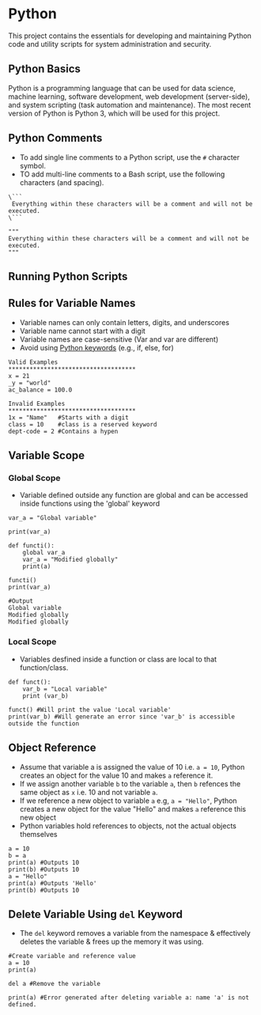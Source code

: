 # Python
This project contains the essentials for developing and maintaining Python code and utility scripts for system administration and security.

## Python Basics
Python is a programming language that can be used for data science, machine learning, software development, web development (server-side), and system scripting (task automation and maintenance).
The most recent version of Python is Python 3, which will be used for this project.

## Python Comments
* To add single line comments to a Python script, use the `#` character symbol.
* TO add multi-line comments to a Bash script, use the following characters (and spacing).
```
\```
 Everything within these characters will be a comment and will not be executed.
\```

"""
Everything within these characters will be a comment and will not be executed.
"""
```

## Running Python Scripts


## Rules for Variable Names
* Variable names can only contain letters, digits, and underscores
* Variable name cannot start with a digit
* Variable names are case-sensitive (Var and var are different)
* Avoid using [Python keywords](https://www.geeksforgeeks.org/python-keywords/) (e.g., if, else, for) 
```
Valid Examples
************************************
x = 21
_y = "world"
ac_balance = 100.0

Invalid Examples
************************************
1x = "Name"   #Starts with a digit
class = 10    #class is a reserved keyword
dept-code = 2 #Contains a hypen
```

## Variable Scope

### Global Scope
- Variable defined outside any function are global and can be accessed inside functions using the 'global' keyword
```
var_a = "Global variable"

print(var_a)

def functi():
	global var_a
	var_a = "Modified globally"
	print(a)

functi()
print(var_a)

#Output
Global variable
Modified globally
Modified globally

```

### Local Scope
- Variables desfined inside a function or class are local to that function/class.
```
def funct():
	var_b = "Local variable"
	print (var_b)

funct() #Will print the value 'Local variable'
print(var_b) #Will generate an error since 'var_b' is accessible outside the function
```

## Object Reference
- Assume that variable a is assigned the value of 10 i.e. `a = 10`, Python creates an object for the value 10 and makes `a` reference it. 
- If we assign another variable `b` to the variable `a`, then `b` refences the same object as `x` i.e. 10 and not variable `a`. 
 - If we reference a new object to variable `a` e.g, `a = "Hello"`, Python creates a new object for the value "Hello" and makes `a` reference this new object
 - Python variables hold references to objects, not the actual objects themselves
 ```
 a = 10
 b = a
 print(a) #Outputs 10
 print(b) #Outputs 10
 a = "Hello"
 print(a) #Outputs 'Hello'
 print(b) #Outputs 10
 ```

 ## Delete Variable Using `del` Keyword
 - The `del` keyword removes a variable from the namespace & effectively deletes the variable & frees up the memory it was using.
 ```
 #Create variable and reference value
 a = 10
 print(a)

 del a #Remove the variable

 print(a) #Error generated after deleting variable a: name 'a' is not defined.
 ```